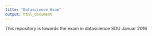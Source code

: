 ```yaml
---
title: "Datascience Exam"
output: html_document
---
```


This repository is towards the exam in datascience SDU Januar 2016
